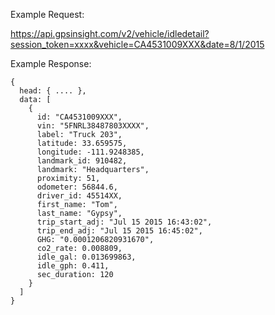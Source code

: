 Example Request:

https://api.gpsinsight.com/v2/vehicle/idledetail?session_token=xxxx&vehicle=CA4531009XXX&date=8/1/2015

Example Response:

    {
      head: { .... },
      data: [
        {
          id: "CA4531009XXX",
          vin: "5FNRL38487803XXXX",
          label: "Truck 203",
          latitude: 33.659575,
          longitude: -111.9248385,
          landmark_id: 910482,
          landmark: "Headquarters",
          proximity: 51,
          odometer: 56844.6,
          driver_id: 45514XX,
          first_name: "Tom",
          last_name: "Gypsy",
          trip_start_adj: "Jul 15 2015 16:43:02",
          trip_end_adj: "Jul 15 2015 16:45:02",
          GHG: "0.0001206820931670",
          co2_rate: 0.008809,
          idle_gal: 0.013699863,
          idle_gph: 0.411,
          sec_duration: 120
        }
      ]
    }
